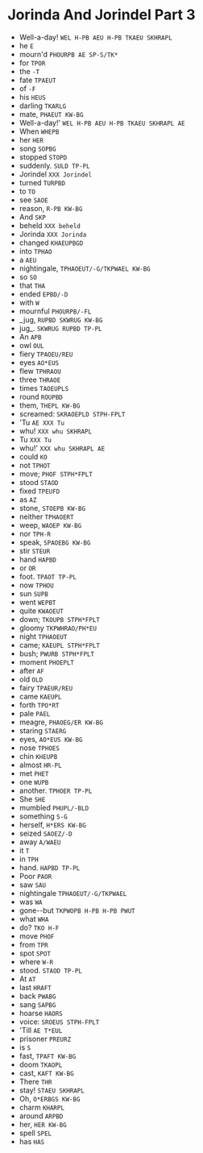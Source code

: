 # Jorinda And Jorindel Part 3

* Well-a-day! `WEL H-PB AEU H-PB TKAEU SKHRAPL`
* he `E`
* mourn'd `PHOURPB AE SP-S/TK*`
* for `TPOR`
* the `-T`
* fate `TPAEUT`
* of `-F`
* his `HEUS`
* darling `TKARLG`
* mate, `PHAEUT KW-BG`
* Well-a-day!' `WEL H-PB AEU H-PB TKAEU SKHRAPL AE`
* When `WHEPB`
* her `HER`
* song `SOPBG`
* stopped `STOPD`
* suddenly. `SULD TP-PL`
* Jorindel `XXX Jorindel`
* turned `TURPBD`
* to `TO`
* see `SAOE`
* reason, `R-PB KW-BG`
* And `SKP`
* beheld `XXX beheld`
* Jorinda `XXX Jorinda`
* changed `KHAEUPBGD`
* into `TPHAO`
* a `AEU`
* nightingale, `TPHAOEUT/-G/TKPWAEL KW-BG`
* so `SO`
* that `THA`
* ended `EPBD/-D`
* with `W`
* mournful `PHOURPB/-FL`
* _jug, `RUPBD SKWRUG KW-BG`
* jug_. `SKWRUG RUPBD TP-PL`
* An `APB`
* owl `OUL`
* fiery `TPAOEU/REU`
* eyes `AO*EUS`
* flew `TPHRAOU`
* three `THRAOE`
* times `TAOEUPLS`
* round `ROUPBD`
* them, `THEPL KW-BG`
* screamed: `SKRAOEPLD STPH-FPLT`
* 'Tu `AE XXX Tu`
* whu! `XXX whu SKHRAPL`
* Tu `XXX Tu`
* whu!' `XXX whu SKHRAPL AE`
* could `KO`
* not `TPHOT`
* move; `PHOF STPH*FPLT`
* stood `STAOD`
* fixed `TPEUFD`
* as `AZ`
* stone, `STOEPB KW-BG`
* neither `TPHAOERT`
* weep, `WAOEP KW-BG`
* nor `TPH-R`
* speak, `SPAOEBG KW-BG`
* stir `STEUR`
* hand `HAPBD`
* or `OR`
* foot. `TPAOT TP-PL`
* now `TPHOU`
* sun `SUPB`
* went `WEPBT`
* quite `KWAOEUT`
* down; `TKOUPB STPH*FPLT`
* gloomy `TKPWHRAO/PH*EU`
* night `TPHAOEUT`
* came; `KAEUPL STPH*FPLT`
* bush; `PWURB STPH*FPLT`
* moment `PHOEPLT`
* after `AF`
* old `OLD`
* fairy `TPAEUR/REU`
* came `KAEUPL`
* forth `TPO*RT`
* pale `PAEL`
* meagre, `PHAOEG/ER KW-BG`
* staring `STAERG`
* eyes, `AO*EUS KW-BG`
* nose `TPHOES`
* chin `KHEUPB`
* almost `HR-PL`
* met `PHET`
* one `WUPB`
* another. `TPHOER TP-PL`
* She `SHE`
* mumbled `PHUPL/-BLD`
* something `S-G`
* herself, `H*ERS KW-BG`
* seized `SAOEZ/-D`
* away `A/WAEU`
* it `T`
* in `TPH`
* hand. `HAPBD TP-PL`
* Poor `PAOR`
* saw `SAU`
* nightingale `TPHAOEUT/-G/TKPWAEL`
* was `WA`
* gone--but `TKPWOPB H-PB H-PB PWUT`
* what `WHA`
* do? `TKO H-F`
* move `PHOF`
* from `TPR`
* spot `SPOT`
* where `W-R`
* stood. `STAOD TP-PL`
* At `AT`
* last `HRAFT`
* back `PWABG`
* sang `SAPBG`
* hoarse `HAORS`
* voice: `SROEUS STPH-FPLT`
* 'Till `AE T*EUL`
* prisoner `PREURZ`
* is `S`
* fast, `TPAFT KW-BG`
* doom `TKAOPL`
* cast, `KAFT KW-BG`
* There `THR`
* stay! `STAEU SKHRAPL`
* Oh, `O*ERBGS KW-BG`
* charm `KHARPL`
* around `ARPBD`
* her, `HER KW-BG`
* spell `SPEL`
* has `HAS`

